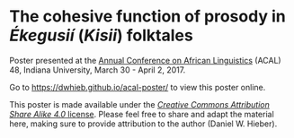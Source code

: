 # The cohesive function of prosody in *Ékegusií* (*Kisii*) folktales
Poster presented at the [Annual Conference on African Linguistics](http://www.indiana.edu/~acal48/) (ACAL) 48, Indiana University, March 30 - April 2, 2017.

Go to https://dwhieb.github.io/acal-poster/ to view this poster online.

This poster is made available under the [*Creative Commons Attribution Share Alike 4.0* license](https://creativecommons.org/licenses/by-sa/4.0/). Please feel free to share and adapt the material here, making sure to provide attribution to the author (Daniel W. Hieber).
